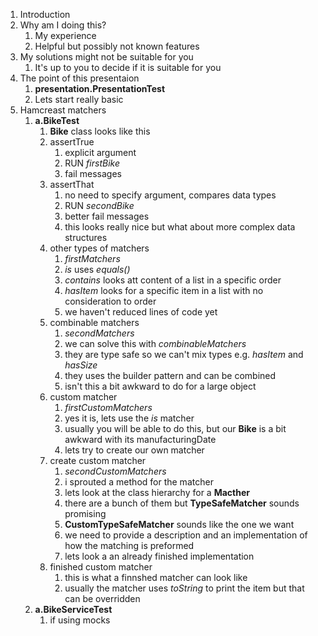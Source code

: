 1. Introduction
1. Why am I doing this?
    1. My experience
    1. Helpful but possibly not known features
1. My solutions might not be suitable for you
    1. It's up to you to decide if it is suitable for you
1. The point of this presentaion
    1. __presentation.PresentationTest__
    1. Lets start really basic
1. Hamcreast matchers
    1. __a.BikeTest__
        1. __Bike__ class looks like this
        1. assertTrue
            1. explicit argument
            1. RUN _firstBike_
            1. fail messages
        1. assertThat
            1. no need to specify argument, compares data types
            1. RUN _secondBike_
            1. better fail messages
            1. this looks really nice but what about more complex data structures
        1. other types of matchers
            1. _firstMatchers_
            1. _is_ uses _equals()_
            1. _contains_ looks att content of a list in a specific order
            1. _hasItem_ looks for a specific item in a list with no consideration to order
            1. we haven't reduced lines of code yet
        1. combinable matchers
            1. _secondMatchers_ 
            1. we can solve this with _combinableMatchers_
            1. they are type safe so we can't mix types e.g. _hasItem_ and _hasSize_
            1. they uses the builder pattern and can be combined
            1. isn't this a bit awkward to do for a large object 
        1. custom matcher
            1. _firstCustomMatchers_
            1. yes it is, lets use the _is_ matcher
            1. usually you will be able to do this, but our __Bike__ is a bit awkward with its manufacturingDate
            1. lets try to create our own matcher
        1. create custom matcher
            1. _secondCustomMatchers_
            1. i sprouted a method for the matcher
            1. lets look at the class hierarchy for a __Macther__
            1. there are a bunch of them but __TypeSafeMatcher__ sounds promising
            1. __CustomTypeSafeMatcher__ sounds like the one we want
            1. we need to provide a description and an implementation of how the matching is preformed
            1. lets look a an already finished implementation
        1. finished custom matcher
            1. this is what a finnshed matcher can look like
            1. usually the matcher uses _toString_ to print the item but that can be overridden
    1. __a.BikeServiceTest__
        1. if using mocks
            
